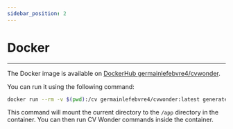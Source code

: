 ```yaml
---
sidebar_position: 2
---
```

# Docker

---

The Docker image is available on [DockerHub germainlefebvre4/cvwonder](https://hub.docker.com/r/germainlefebvre4/cvwonder).

You can run it using the following command:

```bash
docker run --rm -v $(pwd):/cv germainlefebvre4/cvwonder:latest generate
```

This command will mount the current directory to the `/app` directory in the container. You can then run CV Wonder commands inside the container.
